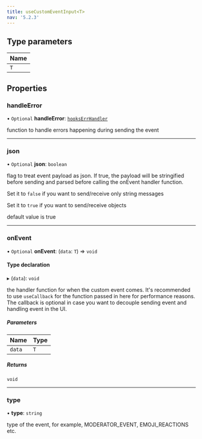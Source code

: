 ```yaml
---
title: useCustomEventInput<T>
nav: '5.2.3'
---
```


## Type parameters

| Name |
| :--- |
| `T`  |

## Properties

### handleError

• `Optional` **handleError**: [`hooksErrHandler`](/api-reference/javascript/v2/react-hooks/home/content#hookserrhandler)

function to handle errors happening during sending the event

---

### json

• `Optional` **json**: `boolean`

flag to treat event payload as json.
If true, the payload will be stringified before sending and
parsed before calling the onEvent handler function.

Set it to `false` if you want to send/receive only string messages

Set it to `true` if you want to send/receive objects

default value is true

---

### onEvent

• `Optional` **onEvent**: (`data`: `T`) => `void`

#### Type declaration

▸ (`data`): `void`

the handler function for when the custom event comes. It's recommended
to use `useCallback` for the function passed in here for performance
reasons.
The callback is optional in case you want to decouple sending event and
handling event in the UI.

##### Parameters

| Name   | Type |
| :----- | :--- |
| `data` | `T`  |

##### Returns

`void`

---

### type

• **type**: `string`

type of the event, for example, MODERATOR_EVENT, EMOJI_REACTIONS etc.
